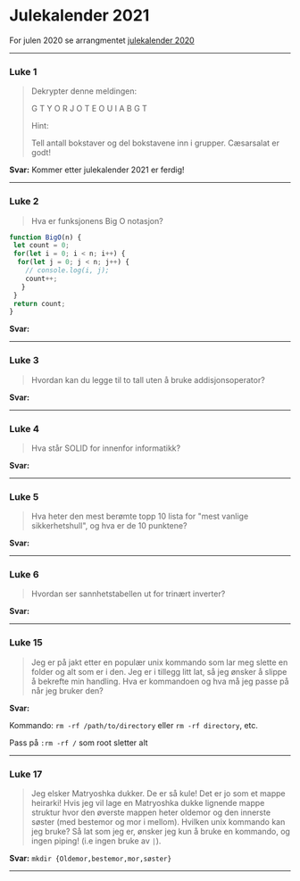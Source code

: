 # Julekalender 2021

For julen 2020 se arrangmentet [julekalender 2020](https://github.com/kodesonen/arrangementer/tree/main/julekalender-2020)

 - - - -

### Luke 1 ###

> Dekrypter denne meldingen:
> 
> G T Y O R J O T E O U I A B G T
> 
> Hint:
>
> Tell antall bokstaver og del bokstavene inn i grupper. Cæsarsalat er godt!

**Svar:**
Kommer etter julekalender 2021 er ferdig!

 - - - -
 
### Luke 2 ###

> Hva er funksjonens Big O notasjon?
```javascript
function BigO(n) {
 let count = 0;
 for(let i = 0; i < n; i++) {
  for(let j = 0; j < n; j++) {
    // console.log(i, j);
    count++;
   }
 }
 return count;
}
```

**Svar:**

 - - - -
 
### Luke 3 ###

> Hvordan kan du legge til to tall uten å bruke addisjonsoperator?

**Svar:**

 - - - -
 
### Luke 4 ###

> Hva står SOLID for innenfor informatikk?

**Svar:**

 - - - -
 
### Luke 5 ###

> Hva heter den mest berømte topp 10 lista for "mest vanlige sikkerhetshull", og hva er de 10 punktene?

**Svar:**

 - - - -
 
### Luke 6 ###

> Hvordan ser sannhetstabellen ut for trinært inverter?

**Svar:**

 - - - -
### Luke 15 ###
> Jeg er på jakt etter en populær unix kommando som lar meg slette en folder og alt som er i den. Jeg er i tillegg litt lat, så jeg ønsker å slippe å bekrefte min handling. Hva er kommandoen og hva må jeg passe på når jeg bruker den? 


**Svar:** 

Kommando: `rm -rf /path/to/directory` eller `rm -rf directory`, etc.

Pass på `:rm -rf /` som root sletter alt

- - - -
### Luke 17 ###
> Jeg elsker Matryoshka dukker. De er så kule! Det er jo som et mappe heirarki! Hvis jeg vil lage en Matryoshka dukke lignende mappe struktur hvor den øverste mappen heter oldemor og den innerste søster (med bestemor og mor i mellom). Hvilken unix kommando kan jeg bruke? Så lat som jeg er, ønsker jeg kun å bruke en kommando, og ingen piping! (i.e ingen bruke av `|`). 

**Svar:** 
`mkdir {Oldemor,bestemor,mor,søster}`
- - - -
